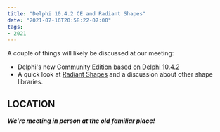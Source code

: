 ```yaml
---
title: "Delphi 10.4.2 CE and Radiant Shapes"
date: "2021-07-16T20:58:22-07:00"
tags:
- 2021
---
```



A couple of things will likely be discussed at our meeting:

- Delphi's new [Community Edition based on Delphi 10.4.2](https://blogs.embarcadero.com/delphi-cbuilder-community-editions-now-available-in-version-10-4-2)
- A quick look at [Radiant Shapes](https://getitnow.embarcadero.com/bonus-radiant-shapes) and a discussion about other shape libraries.

## LOCATION ##

***We're meeting in person at the old familiar place!***